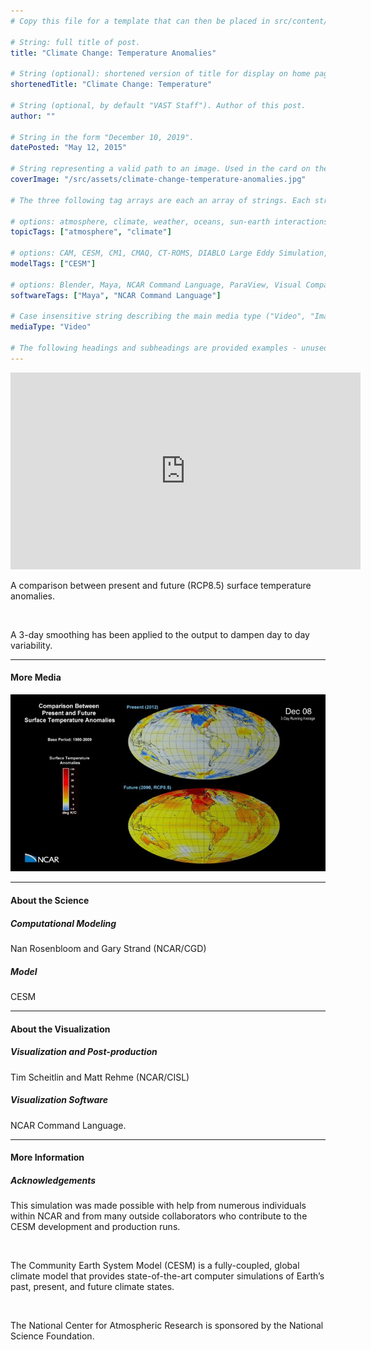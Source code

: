 ```yaml
---
# Copy this file for a template that can then be placed in src/content/visualizations. The name of this file will be used as the URL for the post.

# String: full title of post.
title: "Climate Change: Temperature Anomalies"

# String (optional): shortened version of title for display on home page in card.
shortenedTitle: "Climate Change: Temperature"

# String (optional, by default "VAST Staff"). Author of this post.
author: ""

# String in the form "December 10, 2019".
datePosted: "May 12, 2015" 

# String representing a valid path to an image. Used in the card on the main page. Likely to be in the form "/src/assets/..." for images located in src/assets.
coverImage: "/src/assets/climate-change-temperature-anomalies.jpg"

# The three following tag arrays are each an array of strings. Each string (case insensitive) represents a filter from the front page. Tags that do not correspond to a current filter will be ignored for filtering.

# options: atmosphere, climate, weather, oceans, sun-earth interactions, fire dynamics, solid earth, recent publications, experimental technologies
topicTags: ["atmosphere", "climate"]

# options: CAM, CESM, CM1, CMAQ, CT-ROMS, DIABLO Large Eddy Simulation, HRRR, HWRF, MPAS, SIMA, WACCM, WRF
modelTags: ["CESM"]

# options: Blender, Maya, NCAR Command Language, ParaView, Visual Comparator, VAPOR
softwareTags: ["Maya", "NCAR Command Language"]

# Case insensitive string describing the main media type ("Video", "Image", "App", etc). This is displayed in the post heading as a small tag above the title.
mediaType: "Video"

# The following headings and subheadings are provided examples - unused ones can be deleted. All Markdown content below will be rendered in the frontend.
---
```


<iframe width="560" height="315" src="https://www.youtube.com/embed/vzPCDfbgF5I?si=T2VSsO9c1Mmxuhw_" title="YouTube video player" frameborder="0" allow="accelerometer; autoplay; clipboard-write; encrypted-media; gyroscope; picture-in-picture; web-share" referrerpolicy="strict-origin-when-cross-origin" allowfullscreen></iframe>

A comparison between present and future (RCP8.5) surface temperature anomalies. 

<br />

A 3-day smoothing has been applied to the output to dampen day to day variability.

___

#### More Media

![Climate Change: Temperature Anomalies](../../assets/climate-change-temperature-anomalies.jpg)

___

#### About the Science

##### Computational Modeling

Nan Rosenbloom and Gary Strand (NCAR/CGD)

##### Model

CESM

___

#### About the Visualization

##### Visualization and Post-production

Tim Scheitlin and Matt Rehme (NCAR/CISL)

##### Visualization Software

NCAR Command Language.

___

#### More Information

##### Acknowledgements

This simulation was made possible with help from numerous individuals within NCAR and from many outside collaborators who contribute to the CESM development and production runs. 

<br />

The Community Earth System Model (CESM) is a fully-coupled, global climate model that provides state-of-the-art computer simulations of Earth’s past, present, and future climate states. 

<br />

The National Center for Atmospheric Research is sponsored by the National Science Foundation.
